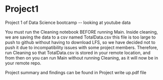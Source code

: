 # Project1
Project 1 of Data Science bootcamp -- looking at youtube data


You must run the Cleaning notebook BEFORE running Main. Inside cleaning, we are saving the data to a csv named TotalData.csv
this file is too large to push to github without having to download LFS, so we have decided not to push it due to incompatibility issues with some project members. Therefore, run Cleaning so that TotalData.csv is stored in your remote location, and from then on you can run Main without running Cleaning, as it will now be in your remote repo.

Project summary and findings can be found in Project write up.pdf file
